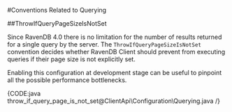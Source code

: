 ﻿#Conventions Related to Querying

##ThrowIfQueryPageSizeIsNotSet

Since RavenDB 4.0 there is no limitation for the number of results returned for a single query by the server. The `ThrowIfQueryPageSizeIsNotSet` convention decides whether RavenDB Client
should prevent from executing queries if their page size is not explicitly set. 

Enabling this configuration at development stage can be useful to pinpoint all the possible performance bottlenecks.

{CODE:java throw_if_query_page_is_not_set@ClientApi\Configuration\Querying.java /}

